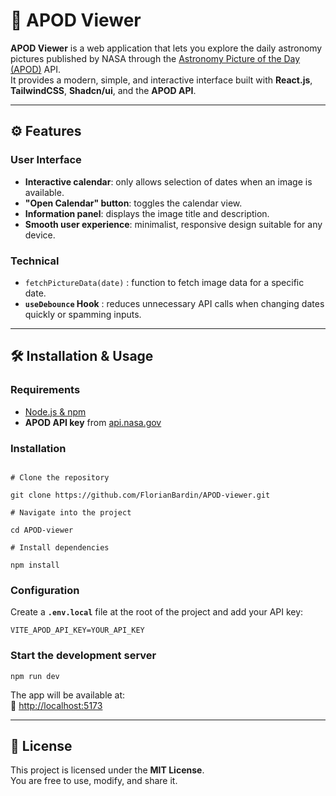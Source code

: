 # 🌌 APOD Viewer

**APOD Viewer** is a web application that lets you explore the daily astronomy pictures published by NASA through the [Astronomy Picture of the Day (APOD)](https://api.nasa.gov/) API.  
It provides a modern, simple, and interactive interface built with **React.js**, **TailwindCSS**, **Shadcn/ui**, and the **APOD API**.

---

## ⚙️ Features

### User Interface

- **Interactive calendar**: only allows selection of dates when an image is available.
- **"Open Calendar" button**: toggles the calendar view.
- **Information panel**: displays the image title and description.
- **Smooth user experience**: minimalist, responsive design suitable for any device.

### Technical

- `fetchPictureData(date)` : function to fetch image data for a specific date.
- **`useDebounce` Hook** : reduces unnecessary API calls when changing dates quickly or spamming inputs.

---

## 🛠️ Installation & Usage

### Requirements

- [Node.js & npm](https://nodejs.org/)
- **APOD API key** from [api.nasa.gov](https://api.nasa.gov/)

### Installation

```

# Clone the repository

git clone https://github.com/FlorianBardin/APOD-viewer.git

# Navigate into the project

cd APOD-viewer

# Install dependencies

npm install
```

### Configuration

Create a **`.env.local`** file at the root of the project and add your API key:

```
VITE_APOD_API_KEY=YOUR_API_KEY
```

### Start the development server

```
npm run dev
```

The app will be available at:  
🔗 [http://localhost:5173](http://localhost:5173)

---

## 📜 License

This project is licensed under the **MIT License**.  
You are free to use, modify, and share it.

